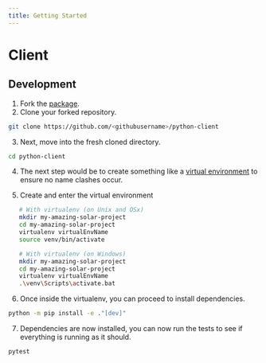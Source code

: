 ```yaml
---
title: Getting Started
---
```


# Client


## Development

1. Fork the [package](https://github.com/solar-network/python-client).
2. Clone your forked repository.

```bash
git clone https://github.com/<githubusername>/python-client
```

<!-- markdownlint-disable MD029 -->
3. Next, move into the fresh cloned directory.
<!-- markdownlint-enable MD029 -->

```bash
cd python-client
```

<!-- markdownlint-disable MD029 -->
4. The next step would be to create something like a [virtual environment](https://virtualenv.pypa.io/en/latest/) to ensure no name clashes occur.
<!-- markdownlint-enable MD029 -->
<!-- markdownlint-disable MD029 -->
5. Create and enter the virtual environment
<!-- markdownlint-enable MD029 -->

```bash
   # With virtualenv (on Unix and OSx)
   mkdir my-amazing-solar-project
   cd my-amazing-solar-project
   virtualenv virtualEnvName
   source venv/bin/activate

   # With virtualenv (on Windows)
   mkdir my-amazing-solar-project
   cd my-amazing-solar-project
   virtualenv virtualEnvName
   .\venv\Scripts\activate.bat
```

<!-- markdownlint-disable MD029 -->
6. Once inside the virtualenv, you can proceed to install dependencies.
<!-- markdownlint-enable MD029 -->

```bash
python -m pip install -e ."[dev]"
```

<!-- markdownlint-disable MD029 -->
7. Dependencies are now installed, you can now run the tests to see if everything is running as it should.
<!-- markdownlint-enable MD029 -->

```bash
pytest
```
